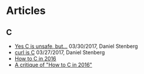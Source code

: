 # Articles

## C

* [Yes C is unsafe, but…](https://daniel.haxx.se/blog/2017/03/30/yes-c-is-unsafe-but/) 03/30/2017, Daniel Stenberg
* [curl is C](https://daniel.haxx.se/blog/2017/03/27/curl-is-c/)  03/27/2017, Daniel Stenberg
* [How to C in 2016](https://matt.sh/howto-c)
* [A critique of "How to C in 2016"](https://github.com/Keith-S-Thompson/how-to-c-response)
